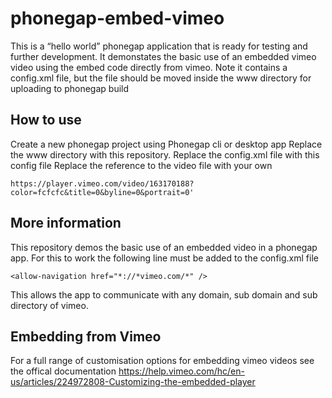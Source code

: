 # phonegap-embed-vimeo
This is a “hello world” phonegap application that is ready for testing and further development.
It demonstates the basic use of an embedded vimeo video using the embed code directly from vimeo.
Note it contains a config.xml file, but the file should be moved inside the www directory for uploading to phonegap build

How to use
----------
Create a new phonegap project using Phonegap cli or desktop app 
Replace the www directory with this repository.
Replace the config.xml file with this config file
Replace the reference to the video file with your own
```
https://player.vimeo.com/video/163170188?color=fcfcfc&title=0&byline=0&portrait=0'
````

More information
----------
This repository demos the basic use of an embedded video in a phonegap app.
For this to work the following line must be added to the config.xml file
```
<allow-navigation href="*://*vimeo.com/*" />
```
This allows the app to communicate with any domain, sub domain and sub directory of vimeo.

Embedding from Vimeo
----------
For a full range of customisation options for embedding vimeo videos see the offical documentation
https://help.vimeo.com/hc/en-us/articles/224972808-Customizing-the-embedded-player
